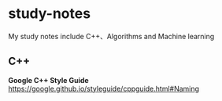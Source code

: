 # study-notes
My study notes include C++、Algorithms and Machine learning

## C++
**Google C++ Style Guide**
https://google.github.io/styleguide/cppguide.html#Naming
